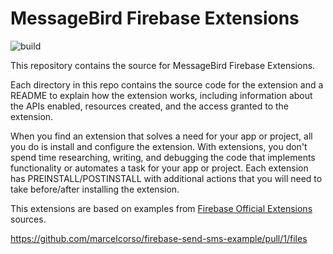 # MessageBird Firebase Extensions
![build](https://github.com/messagebird/firebase-extensions/workflows/build/badge.svg)

This repository contains the source for MessageBird Firebase Extensions. 

Each directory in this repo contains the source code for the extension and a README to explain how the extension works, including information about the APIs enabled, resources created, and the access granted to the extension.

When you find an extension that solves a need for your app or project, all you do is install and configure the extension. With extensions, you don't spend time researching, writing, and debugging the code that implements functionality or automates a task for your app or project. Each extension has PREINSTALL/POSTINSTALL with additional actions that you will need to take before/after installing the extension.

This extensions are based on examples from [Firebase Official Extensions](https://github.com/firebase/extensions) sources.

https://github.com/marcelcorso/firebase-send-sms-example/pull/1/files

